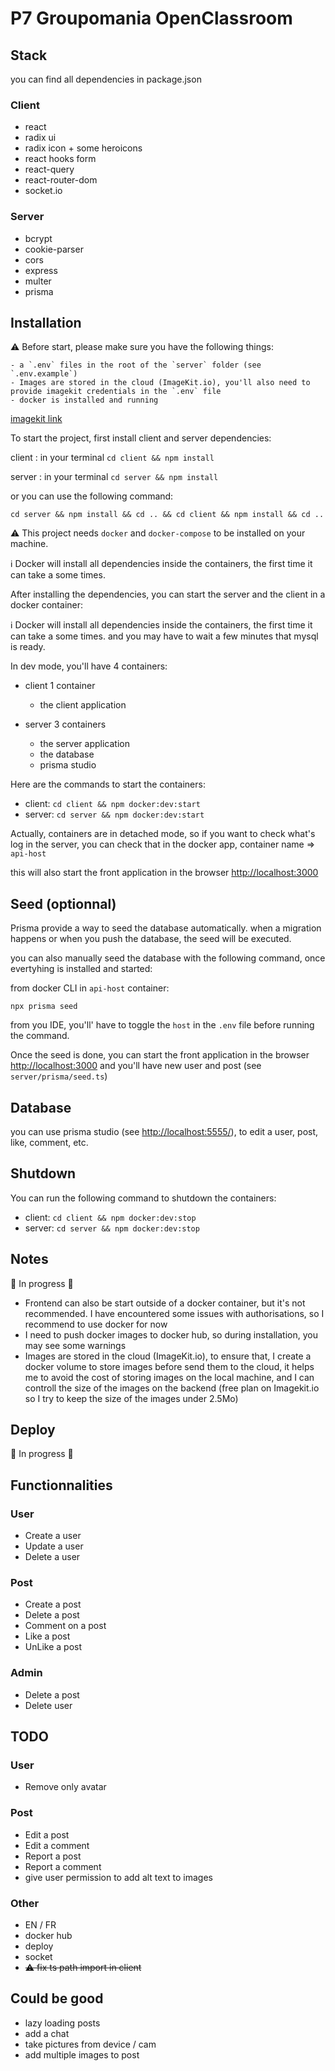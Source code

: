 # P7 Groupomania OpenClassroom

## Stack

you can find all dependencies in package.json

### Client

- react
- radix ui
- radix icon + some heroicons
- react hooks form
- react-query
- react-router-dom
- socket.io

### Server

- bcrypt
- cookie-parser
- cors
- express
- multer
- prisma

## Installation

⚠️ Before start, please make sure you have the following things:

    - a `.env` files in the root of the `server` folder (see `.env.example`)
    - Images are stored in the cloud (ImageKit.io), you'll also need to provide imagekit credentials in the `.env` file
    - docker is installed and running

[imagekit link](https://imagekit.io/)

To start the project, first install client and server dependencies:

client : in your terminal `cd client && npm install`

server : in your terminal `cd server && npm install`

or you can use the following command:

`cd server && npm install && cd .. && cd client && npm install && cd ..`

⚠️ This project needs `docker` and `docker-compose` to be installed on your machine.

ℹ️ Docker will install all dependencies inside the containers, the first time it can take a some times.

After installing the dependencies, you can start the server and the client in a docker container:

ℹ️ Docker will install all dependencies inside the containers, the first time it can take a some times.
and you may have to wait a few minutes that mysql is ready.

In dev mode, you'll have 4 containers:

- client 1 container

  - the client application

- server 3 containers

  - the server application
  - the database
  - prisma studio

Here are the commands to start the containers:

- client: `cd client && npm docker:dev:start`
- server: `cd server && npm docker:dev:start`

Actually, containers are in detached mode, so if you want to check what's log in the server, you can check that in the docker app, container name => `api-host`

this will also start the front application in the browser [http://localhost:3000](http://localhost:3000/)

## Seed (optionnal)

Prisma provide a way to seed the database automatically. when a migration happens or when you push the database, the seed will be executed.

you can also manually seed the database with the following command, once evertyhing is installed and started:

from docker CLI in `api-host` container:

`npx prisma seed`

from you IDE, you'll' have to toggle the `host` in the `.env` file before running the command.

Once the seed is done, you can start the front application in the browser [http://localhost:3000](http://localhost:3000/)
and you'll have new user and post (see `server/prisma/seed.ts`)

## Database

you can use prisma studio (see [http://localhost:5555/](http://localhost:5555/)), to edit a user, post, like, comment, etc.

## Shutdown

You can run the following command to shutdown the containers:

- client: `cd client && npm docker:dev:stop`
- server: `cd server && npm docker:dev:stop`

## Notes

🚧 In progress 🚧

- Frontend can also be start outside of a docker container, but it's not recommended. I have encountered some issues with authorisations, so I recommend to use docker for now
- I need to push docker images to docker hub, so during installation, you may see some warnings
- Images are stored in the cloud (ImageKit.io), to ensure that, I create a docker volume to store images before send them to the cloud, it helps me to avoid the cost of storing images on the local machine, and I can controll the size of the images on the backend (free plan on Imagekit.io so I try to keep the size of the images under 2.5Mo)

## Deploy

🚧 In progress 🚧

## Functionnalities

### User

- Create a user
- Update a user
- Delete a user

### Post

- Create a post
- Delete a post
- Comment on a post
- Like a post
- UnLike a post

### Admin

- Delete a post
- Delete user

## TODO

### User

- Remove only avatar

### Post

- Edit a post
- Edit a comment
- Report a post
- Report a comment
- give user permission to add alt text to images

### Other

- EN / FR
- docker hub
- deploy
- socket
- ~~⚠️ fix ts path import in client~~

## Could be good

- lazy loading posts
- add a chat
- take pictures from device / cam
- add multiple images to post
